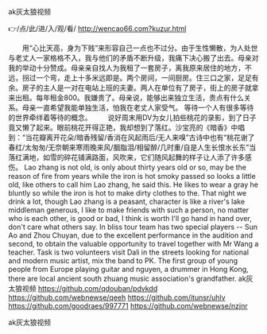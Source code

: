 
ak灰太狼视频




👉/点/此/进/入/观/看/ http://wencao66.com?kuzur.html




　　用“心比天高，身为下贱”来形容自己一点也不过分。由于生性懒散，为人处世与老丈人一家格格不入，我与他们的矛盾不断升级，我痛下决心搬了出去。母亲对我的举动十分赞成。母亲亲自找人为我租了一套房子，离我原来居住的地方，不远，拐过一个弯，走上十多米远即是。两个房间，一间厨房。住三口之家，足足有余。房子的主人是一对在电站上班的夫妻。两人在单位有了房子，街上的房子就拿来出租。每年租金800。我嫌贵了。母亲说，能够出来独立生活，贵点有什么关系。母亲一直希望我能单独生活，怕我在老丈人家受气。
等待一个人有很多等待的世界牵绊着等待的概念。
　　说好周末用DV为女儿拍些桃花的录影，到了日子竟又懒了起来。眼前桃花开得正艳，我却想到了落红。沙宝亮的《暗香》中唱到：“当花瓣离开花朵/暗香残留/香消在风起雨后/无人来嗅”古诗中也有“桃花谢了春红/太匆匆/无奈朝来寒雨晚来风/胭脂泪/相留醉/几时重/自是人生长恨水长东”当落红满地，如雪的碎花铺满路面，风吹来，它们随风起舞的样子让人添了许多感伤。
Lao zhang is not old, is only about thirty years old or so, may be the reason of fire from years while the iron is hot smoky passed so looks a little old, like others to call him Lao zhang, he said this.
He likes to wear a gray he bluntly so while the iron is hot to make dirty clothes to the.
That night we drink a lot, though Lao zhang is a peasant, character is like a river's lake middleman generous, I like to make friends with such a person, no matter who is each other, is good or bad, I think is worth I'll go hand in hand over, don't care what others say.
In bliss tour team has two special players -- Sun Ao and Zhou Chuyan, due to the excellent performance in the audition and second, to obtain the valuable opportunity to travel together with Mr Wang a teacher.
Task is two volunteers visit Dali in the streets looking for national and modern music artist, mix the band to PK.
The first group of young people from Europe playing guitar and nguyen, a drummer in Hong Kong, there are local ancient south zhuang music association's grandfather.
ak灰太狼视频 https://github.com/qdouban/pdvkdd
https://github.com/webnewse/qeeh
https://github.com/itunsr/uhlv
https://github.com/goodraes/997771
https://github.com/webnewse/nzjnr





ak灰太狼视频

